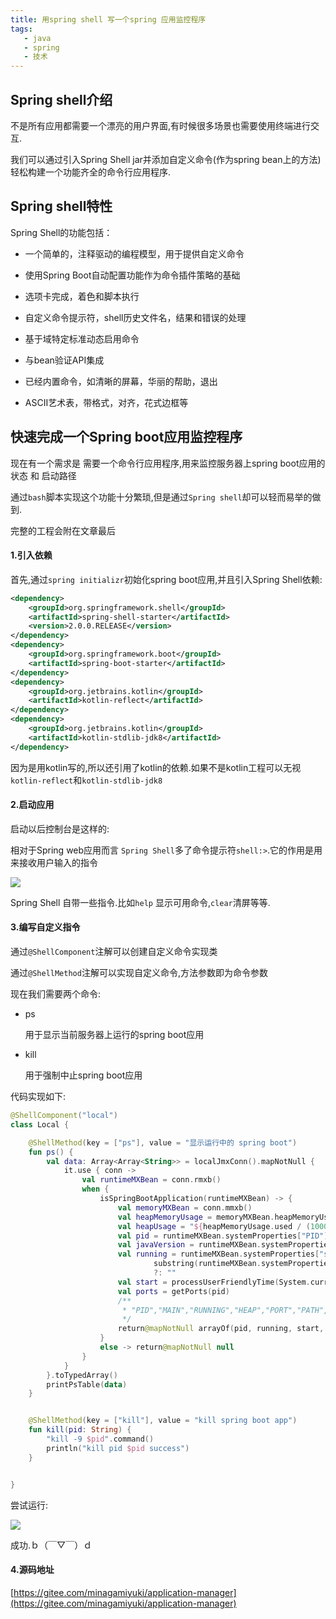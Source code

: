 ```yaml
---
title: 用spring shell 写一个spring 应用监控程序
tags: 
   - java
   - spring
   - 技术
---
```



## Spring shell介绍

不是所有应用都需要一个漂亮的用户界面,有时候很多场景也需要使用终端进行交互.

我们可以通过引入Spring Shell jar并添加自定义命令(作为spring bean上的方法)轻松构建一个功能齐全的命令行应用程序.



<!--more-->
## Spring shell特性

Spring Shell的功能包括：

-   一个简单的，注释驱动的编程模型，用于提供自定义命令

-   使用Spring Boot自动配置功能作为命令插件策略的基础

-   选项卡完成，着色和脚本执行

-   自定义命令提示符，shell历史文件名，结果和错误的处理

-   基于域特定标准动态启用命令

-   与bean验证API集成

-   已经内置命令，如清晰的屏幕，华丽的帮助，退出

-   ASCII艺术表，带格式，对齐，花式边框等

  

## 快速完成一个Spring boot应用监控程序

现在有一个需求是 需要一个命令行应用程序,用来监控服务器上spring boot应用的状态 和 启动路径

通过`bash`脚本实现这个功能十分繁琐,但是通过`Spring shell`却可以轻而易举的做到.

完整的工程会附在文章最后

#### 1.引入依赖

首先,通过`spring initializr`初始化spring boot应用,并且引入Spring Shell依赖:

```xml
<dependency>
    <groupId>org.springframework.shell</groupId>
    <artifactId>spring-shell-starter</artifactId>
    <version>2.0.0.RELEASE</version>
</dependency>
<dependency>
    <groupId>org.springframework.boot</groupId>
    <artifactId>spring-boot-starter</artifactId>
</dependency>
<dependency>
    <groupId>org.jetbrains.kotlin</groupId>
    <artifactId>kotlin-reflect</artifactId>
</dependency>
<dependency>
    <groupId>org.jetbrains.kotlin</groupId>
    <artifactId>kotlin-stdlib-jdk8</artifactId>
</dependency>
```

因为是用kotlin写的,所以还引用了kotlin的依赖.如果不是kotlin工程可以无视`kotlin-reflect`和`kotlin-stdlib-jdk8`

#### 2.启动应用

启动以后控制台是这样的:

相对于Spring web应用而言  `Spring Shell`多了命令提示符`shell:>`.它的作用是用来接收用户输入的指令 

![](https://gitee.com/minagamiyuki/picgo-gitee/raw/master/images/20200325133454.png)

Spring Shell 自带一些指令.比如`help` 显示可用命令,`clear`清屏等等.



#### 3.编写自定义指令

通过`@ShellComponent`注解可以创建自定义命令实现类

通过`@ShellMethod`注解可以实现自定义命令,方法参数即为命令参数	

现在我们需要两个命令:

* ps 

  用于显示当前服务器上运行的spring boot应用 

* kill

  用于强制中止spring boot应用
  

代码实现如下:

```kotlin
@ShellComponent("local")
class Local {

    @ShellMethod(key = ["ps"], value = "显示运行中的 spring boot")
    fun ps() {
        val data: Array<Array<String>> = localJmxConn().mapNotNull {
            it.use { conn ->
                val runtimeMXBean = conn.rmxb()
                when {
                    isSpringBootApplication(runtimeMXBean) -> {
                        val memoryMXBean = conn.mmxb()
                        val heapMemoryUsage = memoryMXBean.heapMemoryUsage
                        val heapUsage = "${heapMemoryUsage.used / (1000 * 1000)}MB/${heapMemoryUsage.max / (1000 * 1000)}MB"
                        val pid = runtimeMXBean.systemProperties["PID"] ?: ""
                        val javaVersion = runtimeMXBean.systemProperties["java.version"] ?: ""
                        val running = runtimeMXBean.systemProperties["sun.java.command"]?.
                                substring(runtimeMXBean.systemProperties["sun.java.command"]?.lastIndexOf(".")!! + 1)
                                ?: ""
                        val start = processUserFriendlyTime(System.currentTimeMillis() - runtimeMXBean.startTime)
                        val ports = getPorts(pid)
                        /**
                         * "PID","MAIN","RUNNING","HEAP","PORT","PATH","JAVA_VERSION"
                         */
                        return@mapNotNull arrayOf(pid, running, start, heapUsage, ports, StringUtils.abbreviate(runtimeMXBean.classPath, 50), javaVersion)
                    }
                    else -> return@mapNotNull null
                }
            }
        }.toTypedArray()
        printPsTable(data)
    }


    @ShellMethod(key = ["kill"], value = "kill spring boot app")
    fun kill(pid: String) {
        "kill -9 $pid".command()
        println("kill pid $pid success")
    }


}
```

尝试运行:

![](https://gitee.com/minagamiyuki/picgo-gitee/raw/master/images/截屏2020-03-25下午2.02.06.png)

成功.ｂ（￣▽￣）ｄ



#### 4.源码地址

[https://gitee.com/minagamiyuki/application-manager](https://gitee.com/minagamiyuki/application-manager)


